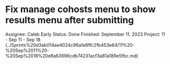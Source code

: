 # Fix manage cohosts menu to show results menu after submitting

Assignee: Caleb Early
Status: Done
Finished: September 11, 2023
Project: 11 - Sep 11 - Sep 18 (../Sprints%20d3ab014ae4024c96a1e8ffc2fb453e64/11%20-%20Sep%2011%20-%20Sep%2018%20e8a63696cdb74231acf3a81a189e5fbc.md)